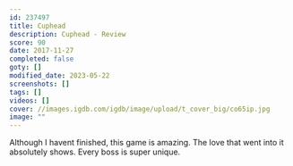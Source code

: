 ```yaml
---
id: 237497
title: Cuphead
description: Cuphead - Review
score: 90
date: 2017-11-27
completed: false
goty: []
modified_date: 2023-05-22
screenshots: []
tags: []
videos: []
cover: //images.igdb.com/igdb/image/upload/t_cover_big/co65ip.jpg
image: ""
---
```

Although I havent finished, this game is amazing. The love that went into it absolutely shows. Every boss is super unique.